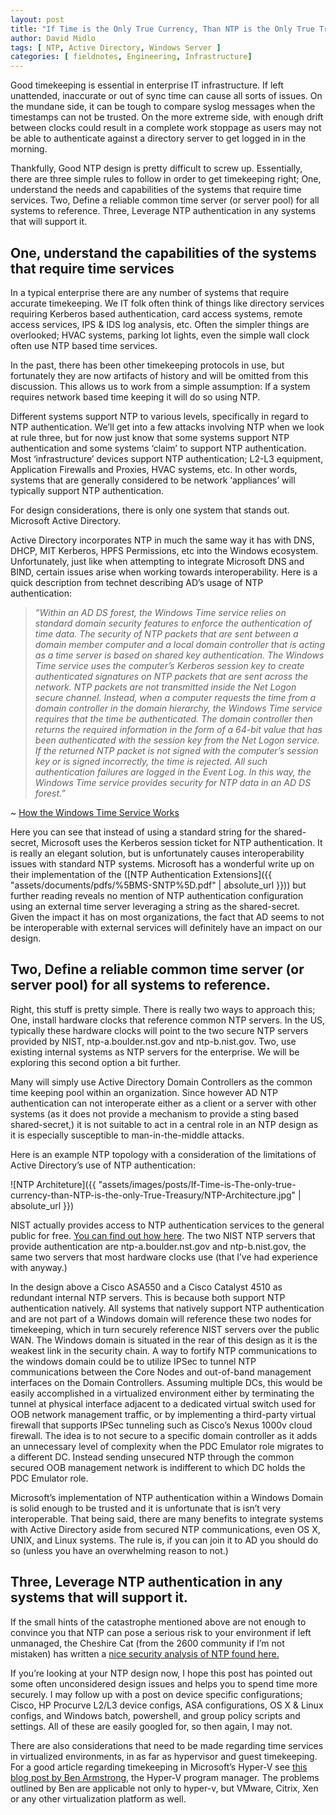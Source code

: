 ```yaml
---
layout: post
title: "If Time is the Only True Currency, Than NTP is the Only True Treasury"
author: David Midlo
tags: [ NTP, Active Directory, Windows Server ]
categories: [ fieldnotes, Engineering, Infrastructure]
---
```

Good timekeeping is essential in enterprise IT infrastructure. If left unattended, inaccurate or out of sync time can cause all sorts of issues. On the mundane side, it can be tough to compare syslog messages when the timestamps can not be trusted. On the more extreme side, with enough drift between clocks could result in a complete work stoppage as users may not be able to authenticate against a directory server to get logged in in the morning.

Thankfully, Good NTP design is pretty difficult to screw up. Essentially, there are three simple rules to follow in order to get timekeeping right; One, understand the needs and capabilities of the systems that require time services. Two, Define a reliable common time server (or server pool) for all systems to reference. Three, Leverage NTP authentication in any systems that will support it.

## One, understand the capabilities of the systems that require time services

In a typical enterprise there are any number of systems that require accurate timekeeping.  We IT folk often think of things like directory services requiring Kerberos based authentication, card access systems, remote access services, IPS & IDS log analysis, etc.  Often the simpler things are overlooked; HVAC systems, parking lot lights, even the simple wall clock often use NTP based time services.

In the past, there has been other timekeeping protocols in use, but fortunately they are now artifacts of history and will be omitted from this discussion.  This allows us to work from a simple assumption:  If a system requires network based time keeping it will do so using NTP.

Different systems support NTP to various levels, specifically in regard to NTP authentication.  We’ll get into a few attacks involving NTP when we look at rule three, but for now just know that some systems support NTP authentication and some systems ‘claim’ to support NTP authentication.  Most ‘infrastructure’ devices support NTP authentication; L2-L3 equipment, Application Firewalls and Proxies, HVAC systems, etc. In other words, systems that are generally considered to be network ‘appliances’ will typically support NTP authentication.

For design considerations, there is only one system that stands out.  Microsoft Active Directory.

Active Directory incorporates NTP in much the same way it has with DNS, DHCP, MIT Kerberos, HPFS Permissions, etc into the Windows ecosystem.  Unfortunately, just like when attempting to integrate Microsoft DNS and BIND, certain issues arise when working towards interoperability.   Here is a quick description from technet describing AD’s usage of NTP authentication:

> *”Within an AD DS forest, the Windows Time service relies on standard domain security features to enforce the authentication of time data. The security of NTP packets that are sent between a domain member computer and a local domain controller that is acting as a time server is based on shared key authentication. The Windows Time service uses the computer’s Kerberos session key to create authenticated signatures on NTP packets that are sent across the network. NTP packets are not transmitted inside the Net Logon secure channel. Instead, when a computer requests the time from a domain controller in the domain hierarchy, the Windows Time service requires that the time be authenticated. The domain controller then returns the required information in the form of a 64-bit value that has been authenticated with the session key from the Net Logon service. If the returned NTP packet is not signed with the computer’s session key or is signed incorrectly, the time is rejected. All such authentication failures are logged in the Event Log. In this way, the Windows Time service provides security for NTP data in an AD DS forest.”* 

~ [How the Windows Time Service Works](https://docs.microsoft.com/en-us/windows-server/networking/windows-time-service/how-the-windows-time-service-works)

Here you can see that instead of using a standard string for the shared-secret, Microsoft uses the Kerberos session ticket for NTP authentication.  It is really an elegant solution, but is unfortunately causes interoperability issues with standard NTP systems. Microsoft has a wonderful write up on their implementation of the ([NTP Authentication Extensions]({{ "assets/documents/pdfs/%5BMS-SNTP%5D.pdf" | absolute_url }})) but further reading reveals no mention of NTP authentication configuration using an external time server leveraging a string as the shared-secret.  Given the impact it has on most organizations, the fact that AD seems to not be interoperable with external services will definitely have an impact on our design.

## Two, Define a reliable common time server (or server pool) for all systems to reference.

Right, this stuff is pretty simple. There is really two ways to approach this;  One, install hardware clocks that reference common NTP servers.  In the US, typically these hardware clocks will point to the two secure NTP servers provided by NIST, ntp-a.boulder.nst.gov and ntp-b.nist.gov.  Two, use existing internal systems as NTP servers for the enterprise.  We will be exploring this second option a bit further.

Many will simply use Active Directory Domain Controllers as the common time keeping pool within an organization.  Since however AD NTP authentication can not interoperate either as a client or a server with other systems (as it does not provide a mechanism to provide a sting based shared-secret,) it is not suitable to act in a central role in an NTP design as it is especially susceptible to man-in-the-middle attacks.

Here is an example NTP topology with a consideration of the limitations of Active Directory’s use of NTP authentication:

![NTP Architeture]({{ "assets/images/posts/If-Time-is-The-only-true-currency-than-NTP-is-the-only-True-Treasury/NTP-Architecture.jpg" | absolute_url }})

NIST actually provides access to NTP authentication services to the general public for free.  [You can find out how here](https://www.nist.gov/pml/time-and-frequency-division/time-services/nist-authenticated-ntp-service).  The two NIST NTP servers that provide authentication are  ntp-a.boulder.nst.gov and ntp-b.nist.gov, the same two servers that most hardware clocks use (that I’ve had experience with anyway.)

In the design above a Cisco ASA550 and a Cisco Catalyst 4510 as redundant internal NTP servers.  This is because both support NTP authentication natively.  All systems that natively support NTP authentication and are not part of a Windows domain will reference these two nodes for timekeeping, which in turn securely reference NIST servers over the public WAN.  The Windows domain is situated in the rear of this design as it is the weakest link in the security chain.  A way to fortify NTP communications to the windows domain could be to utilize IPSec to tunnel NTP communications  between the Core Nodes and out-of-band management interfaces on the Domain Controllers.  Assuming multiple DCs, this would be easily accomplished in a virtualized environment either by terminating the tunnel at physical interface adjacent to a dedicated virtual switch used for OOB network management traffic, or by implementing a third-party virtual firewall that supports IPSec tunneling such as Cisco’s Nexus 1000v cloud firewall.  The idea is to not secure to a specific domain controller as it adds an unnecessary level of complexity when the PDC Emulator role migrates to a different DC.  Instead sending unsecured NTP through the common secured OOB management network is indifferent to which DC holds the PDC Emulator role.

Microsoft’s implementation of NTP authentication within a Windows Domain is solid enough to be trusted and it is unfortunate that is isn’t very interoperable.  That being said, there are many benefits to integrate systems with Active Directory aside from secured NTP communications, even OS X, UNIX, and Linux systems.  The rule is, if you can join it to AD you should do so (unless you have an overwhelming reason to not.)

## Three, Leverage NTP authentication in any systems that will support it.

If the small hints of the catastrophe mentioned above are not enough to convince you that NTP can pose a serious risk to your environment if left unmanaged, the Cheshire Cat (from the 2600 community if I’m not mistaken) has written a [nice security analysis of NTP found here.](https://www.eecis.udel.edu/~mills/security.html)

If you’re looking at your NTP design now, I hope this post has pointed out some often unconsidered design issues and helps you to spend time more securely.  I may follow up with a post on device specific configurations; Cisco, HP Procurve L2/L3 device configs, ASA configurations, OS X & Linux configs, and Windows batch, powershell, and group policy scripts and settings.  All of these are easily googled for, so then again, I may not.

There are also considerations that need to be made regarding time services in virtualized environments, in as far as hypervisor and guest timekeeping.  For a good article regarding timekeeping in Microsoft’s Hyper-V see [this blog post by Ben Armstrong](https://blogs.msdn.microsoft.com/virtual_pc_guy/2010/11/19/time-synchronization-in-hyper-v/), the Hyper-V program manager.  The problems outlined by Ben are applicable not only to hyper-v, but VMware, Citrix, Xen or any other virtualization platform as well.
